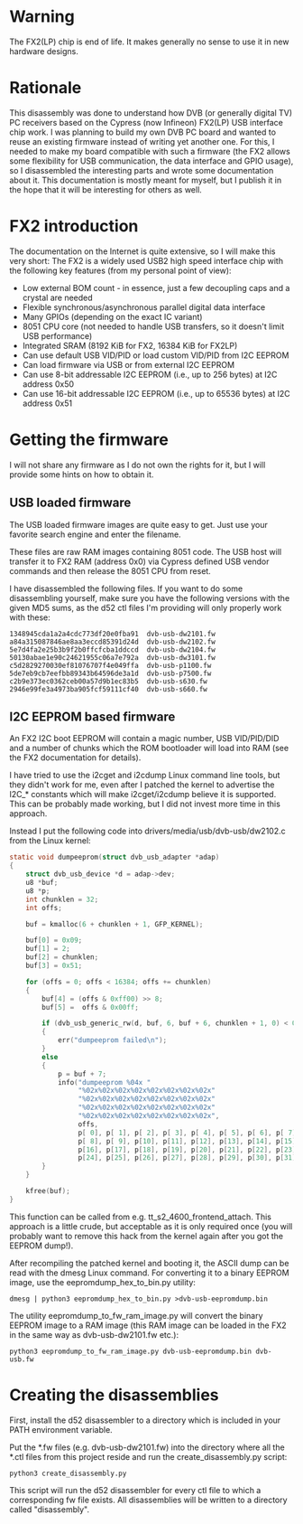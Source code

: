 # Warning

The FX2(LP) chip is end of life. It makes generally no sense to use it in new
hardware designs.

# Rationale

This disassembly was done to understand how DVB (or generally digital TV) PC
receivers based on the Cypress (now Infineon) FX2(LP) USB interface chip work.
I was planning to build my own DVB PC board and wanted to reuse an existing
firmware instead of writing yet another one. For this, I needed to make my
board compatible with such a firmware (the FX2 allows some flexibility for USB
communication, the data interface and GPIO usage), so I disassembled the
interesting parts and wrote some documentation about it. This documentation
is mostly meant for myself, but I publish it in the hope that it will be
interesting for others as well.

# FX2 introduction

The documentation on the Internet is quite extensive, so I will make this very
short: The FX2 is a widely used USB2 high speed interface chip with the
following key features (from my personal point of view):
- Low external BOM count - in essence, just a few decoupling caps and a crystal
  are needed
- Flexible synchronous/asynchronous parallel digital data interface
- Many GPIOs (depending on the exact IC variant)
- 8051 CPU core (not needed to handle USB transfers, so it doesn't limit USB
  performance)
- Integrated SRAM (8192 KiB for FX2, 16384 KiB for FX2LP)
- Can use default USB VID/PID or load custom VID/PID from I2C EEPROM
- Can load firmware via USB or from external I2C EEPROM
- Can use 8-bit addressable I2C EEPROM (i.e., up to 256 bytes) at
  I2C address 0x50
- Can use 16-bit addressable I2C EEPROM (i.e., up to 65536 bytes) at
  I2C address 0x51

# Getting the firmware

I will not share any firmware as I do not own the rights for it, but I will
provide some hints on how to obtain it.

## USB loaded firmware

The USB loaded firmware images are quite easy to get. Just use your favorite
search engine and enter the filename.

These files are raw RAM images containing 8051 code. The USB host will transfer
it to FX2 RAM (address 0x0) via Cypress defined USB vendor commands and then
release the 8051 CPU from reset.

I have disassembled the following files. If you want to do some disassembling
yourself, make sure you have the following versions with the given MD5 sums,
as the d52 ctl files I'm providing will only properly work with these:
```
1348945cda1a2a4cdc773df20e0fba91  dvb-usb-dw2101.fw
a84a315087846ae8aa3eccd85391d24d  dvb-usb-dw2102.fw
5e7d4fa2e25b3b9f2b0ffcfcba1ddccd  dvb-usb-dw2104.fw
50130abae1e90c24621955c06a7e792a  dvb-usb-dw3101.fw
c5d2829270030ef81076707f4e049ffa  dvb-usb-p1100.fw
5de7eb9cb7eefbb89343b64596de3a1d  dvb-usb-p7500.fw
c2b9e373ec0362ceb00a57d9b1ec83b5  dvb-usb-s630.fw
2946e99fe3a4973ba905fcf59111cf40  dvb-usb-s660.fw
```

## I2C EEPROM based firmware

An FX2 I2C boot EEPROM will contain a magic number, USB VID/PID/DID and a
number of chunks which the ROM bootloader will load into RAM (see the FX2
documentation for details).

I have tried to use the i2cget and i2cdump Linux command line tools, but they
didn't work for me, even after I patched the kernel to advertise the I2C_*
constants which will make i2cget/i2cdump believe it is supported. This can
be probably made working, but I did not invest more time in this approach.

Instead I put the following code into drivers/media/usb/dvb-usb/dw2102.c
from the Linux kernel:

```C
static void dumpeeprom(struct dvb_usb_adapter *adap)
{
    struct dvb_usb_device *d = adap->dev;
    u8 *buf;
    u8 *p;
    int chunklen = 32;
    int offs;

    buf = kmalloc(6 + chunklen + 1, GFP_KERNEL);

    buf[0] = 0x09;
    buf[1] = 2;
    buf[2] = chunklen;
    buf[3] = 0x51;

    for (offs = 0; offs < 16384; offs += chunklen)
    {
        buf[4] = (offs & 0xff00) >> 8;
        buf[5] =  offs & 0x00ff;

        if (dvb_usb_generic_rw(d, buf, 6, buf + 6, chunklen + 1, 0) < 0)
        {
            err("dumpeeprom failed\n");
        }
        else
        {
            p = buf + 7;
            info("dumpeeprom %04x "
                 "%02x%02x%02x%02x%02x%02x%02x%02x"
                 "%02x%02x%02x%02x%02x%02x%02x%02x"
                 "%02x%02x%02x%02x%02x%02x%02x%02x"
                 "%02x%02x%02x%02x%02x%02x%02x%02x",
                 offs,
                 p[ 0], p[ 1], p[ 2], p[ 3], p[ 4], p[ 5], p[ 6], p[ 7],
                 p[ 8], p[ 9], p[10], p[11], p[12], p[13], p[14], p[15],
                 p[16], p[17], p[18], p[19], p[20], p[21], p[22], p[23],
                 p[24], p[25], p[26], p[27], p[28], p[29], p[30], p[31]);
        }
    }

    kfree(buf);
}
```

This function can be called from e.g. tt_s2_4600_frontend_attach. This
approach is a little crude, but acceptable as it is only required once (you
will probably want to remove this hack from the kernel again after you got
the EEPROM dump!).

After recompiling the patched kernel and booting it, the ASCII dump can be
read with the dmesg Linux command. For converting it to a binary EEPROM image,
use the eepromdump_hex_to_bin.py utility:

```
dmesg | python3 eepromdump_hex_to_bin.py >dvb-usb-eepromdump.bin
```

The utility eepromdump_to_fw_ram_image.py will convert the binary EEPROM image
to a RAM image (this RAM image can be loaded in the FX2 in the same way as
dvb-usb-dw2101.fw etc.):

```
python3 eepromdump_to_fw_ram_image.py dvb-usb-eepromdump.bin dvb-usb.fw
```

# Creating the disassemblies

First, install the d52 disassembler to a directory which is included in your
PATH environment variable.

Put the *.fw files (e.g. dvb-usb-dw2101.fw) into the directory where all the
*.ctl files from this project reside and run the create_disassembly.py script:

```
python3 create_disassembly.py
```

This script will run the d52 disassembler for every ctl file to which a
corresponding fw file exists. All disassemblies will be written to a
directory called "disassembly".
